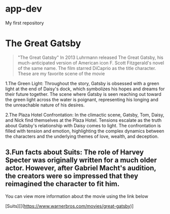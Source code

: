 # app-dev
My first repository

# **The Great Gatsby** #
> "The Great Gatsby" In 2013 Luhrmann released The Great Gatsby, his much-anticipated version of American icon F. Scott Fitzgerald's novel of the same name. The film starred DiCaprio as the title character.
These are my favorite scene of the movie

1.The Green Light:
Throughout the story, Gatsby is obsessed with a green light at the end of Daisy's dock, which symbolizes his hopes and dreams for their future together. The scene where Gatsby is seen reaching out toward the green light across the water is poignant, representing his longing and the unreachable nature of his desires.

2.The Plaza Hotel Confrontation:
In the climactic scene, Gatsby, Tom, Daisy, and Nick find themselves at the Plaza Hotel. Tensions escalate as the truth about Gatsby's relationship with Daisy comes to light. The confrontation is filled with tension and emotion, highlighting the complex dynamics between the characters and the underlying themes of love, wealth, and deception.

3.Fun facts about Suits:
The role of Harvey Specter was originally written for a much older actor. However, after Gabriel Macht's audition, the creators were so impressed that they reimagined the character to fit him.
---
You can view more information about the movie using the link below   

[Suits][[(https://www.warnerbros.com/movies/great-gatsby)]
